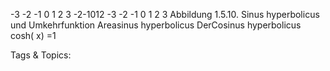 -3 -2 -1 0 1 2 3
-2-1012
-3 -2 -1 0 1 2 3
Abbildung 1.5.10. Sinus hyperbolicus und Umkehrfunktion Areasinus hyperbolicus
DerCosinus hyperbolicus cosh( x) =1

   Tags & Topics:
   